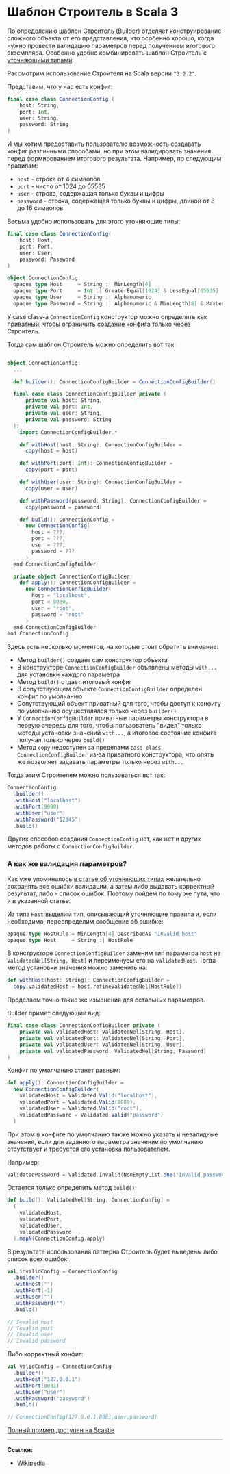 # Шаблон Строитель в Scala 3

По определению шаблон [Строитель (Builder)][Wiki] отделяет конструирование сложного объекта от его представления,
что особенно хорошо, когда нужно провести валидацию параметров перед получением итогового экземпляра.
Особенно удобно комбинировать шаблон Строитель с [уточняющими типами][habr].

Рассмотрим использование Строителя на Scala версии `"3.2.2"`.

Представим, что у нас есть конфиг:

```scala
final case class ConnectionConfig (
    host: String,
    port: Int,
    user: String,
    password: String
)
```

И мы хотим предоставить пользователю возможность создавать конфиг различными способами, но 
при этом валидировать значения перед формированием итогового результата.
Например, по следующим правилам:

- `host` - строка от 4 символов
- `port` - число от 1024 до 65535
- `user` - строка, содержащая только буквы и цифры
- `password` - строка, содержащая только буквы и цифры, длиной от 8 до 16 символов

Весьма удобно использовать для этого уточняющие типы:

```scala
final case class ConnectionConfig(
    host: Host,
    port: Port,
    user: User,
    password: Password
)

object ConnectionConfig:
  opaque type Host     = String :| MinLength[4]
  opaque type Port     = Int :| GreaterEqual[1024] & LessEqual[65535]
  opaque type User     = String :| Alphanumeric
  opaque type Password = String :| Alphanumeric & MinLength[8] & MaxLength[16]
```

У case class-а `ConnectionConfig` конструктор можно определить как приватный, 
чтобы ограничить создание конфига только через Строитель. 

Тогда сам шаблон Строитель можно определить вот так:

```scala

object ConnectionConfig:
  ...

  def builder(): ConnectionConfigBuilder = ConnectionConfigBuilder()

  final case class ConnectionConfigBuilder private (
      private val host: String,
      private val port: Int,
      private val user: String,
      private val password: String
  ):
    import ConnectionConfigBuilder.*

    def withHost(host: String): ConnectionConfigBuilder =
      copy(host = host)

    def withPort(port: Int): ConnectionConfigBuilder =
      copy(port = port)

    def withUser(user: String): ConnectionConfigBuilder =
      copy(user = user)

    def withPassword(password: String): ConnectionConfigBuilder =
      copy(password = password)

    def build(): ConnectionConfig =
      new ConnectionConfig(
        host = ???,
        port = ???,
        user = ???,
        password = ???
      )
  end ConnectionConfigBuilder

  private object ConnectionConfigBuilder:
    def apply(): ConnectionConfigBuilder =
      new ConnectionConfigBuilder(
        host = "localhost",
        port = 8080,
        user = "root",
        password = "root"
      )
  end ConnectionConfigBuilder
end ConnectionConfig
```

Здесь есть несколько моментов, на которые стоит обратить внимание:

- Метод `builder()` создает сам конструктор объекта
- В конструкторе `ConnectionConfigBuilder` объявлены методы `with...` для установки каждого параметра
- Метод `build()` отдает итоговый конфиг
- В сопутствующем объекте `ConnectionConfigBuilder` определен конфиг по умолчанию
- Сопутствующий объект приватный для того, чтобы доступ к конфигу по умолчанию осуществлялся только через `builder()`
- У `ConnectionConfigBuilder` приватные параметры конструктора в первую очередь для того, 
  чтобы пользователь "видел" только методы установки значений `with...`,
  а итоговое состояние конфига получал только через `build()`
- Метод `copy` недоступен за пределами `case class ConnectionConfigBuilder` из-за приватного конструктора,
  что опять же позволяет задавать параметры только через `with...`

Тогда этим Строителем можно пользоваться вот так:

```scala
ConnectionConfig
  .builder()
  .withHost("localhost")
  .withPort(9090)
  .withUser("user")
  .withPassword("12345")
  .build()
```

Других способов создания `ConnectionConfig` нет, как нет и других методов работы с `ConnectionConfigBuilder`.

### А как же валидация параметров?

Как уже упоминалось [в статье об уточняющих типах][habr] желательно сохранять все ошибки валидации,
а затем либо выдавать корректный результат, либо - список ошибок.
Поэтому пойдем по тому же пути, что и в указанной статье.

Из типа `Host` выделим тип, описывающий уточняющие правила 
и, если необходимо, переопределим сообщение об ошибке:

```scala
opaque type HostRule = MinLength[4] DescribedAs "Invalid host"
opaque type Host     = String :| HostRule
```

В конструкторе `ConnectionConfigBuilder` заменим тип параметра `host` на `ValidatedNel[String, Host]` 
и переименуем его на `validatedHost`.
Тогда метод установки значения можно заменить на:

```scala
def withHost(host: String): ConnectionConfigBuilder =
  copy(validatedHost = host.refineValidatedNel[HostRule])
```

Проделаем точно такие же изменения для остальных параметров.

Builder примет следующий вид:

```scala
final case class ConnectionConfigBuilder private (
    private val validatedHost: ValidatedNel[String, Host],
    private val validatedPort: ValidatedNel[String, Port],
    private val validatedUser: ValidatedNel[String, User],
    private val validatedPassword: ValidatedNel[String, Password]
)
```

Конфиг по умолчанию станет равным:

```scala
def apply(): ConnectionConfigBuilder =
  new ConnectionConfigBuilder(
    validatedHost = Validated.Valid("localhost"),
    validatedPort = Validated.Valid(8080),
    validatedUser = Validated.Valid("root"),
    validatedPassword = Validated.Valid("password")
  )
```

При этом в конфиге по умолчанию также можно указать и невалидные значения, 
если для заданного параметра значение по умолчанию отсутствует и требуется его установка пользователем.

Например:

```scala
validatedPassword = Validated.Invalid(NonEmptyList.one("Invalid password"))
```

Остается только определить метод `build()`:

```scala
def build(): ValidatedNel[String, ConnectionConfig] =
  (
    validatedHost,
    validatedPort,
    validatedUser,
    validatedPassword
  ).mapN(ConnectionConfig.apply)
```

В результате использования паттерна Строитель будет выведены либо список всех ошибок:

```scala
val invalidConfig = ConnectionConfig
  .builder()
  .withHost("")
  .withPort(-1)
  .withUser("")
  .withPassword("")
  .build()

// Invalid host
// Invalid port
// Invalid user
// Invalid password
```

Либо корректный конфиг:

```scala
val validConfig = ConnectionConfig
  .builder()
  .withHost("127.0.0.1")
  .withPort(8081)
  .withUser("user")
  .withPassword("password")
  .build()

// ConnectionConfig(127.0.0.1,8081,user,password)
```

[Полный пример доступен на Scastie](https://scastie.scala-lang.org/dRHKVnHGQCKqbS0le8IDQg)


---

**Ссылки:**

- [Wikipedia][Wiki]

[Wiki]: https://ru.wikipedia.org/wiki/%D0%A1%D1%82%D1%80%D0%BE%D0%B8%D1%82%D0%B5%D0%BB%D1%8C_(%D1%88%D0%B0%D0%B1%D0%BB%D0%BE%D0%BD_%D0%BF%D1%80%D0%BE%D0%B5%D0%BA%D1%82%D0%B8%D1%80%D0%BE%D0%B2%D0%B0%D0%BD%D0%B8%D1%8F)
[habr]: https://habr.com/ru/company/kryptonite/blog/719488/
